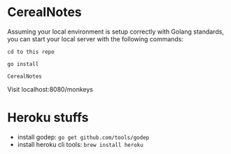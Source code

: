 # CerealNotes

Assuming your local environment is setup correctly with Golang standards, you can start your local server with the following commands:

`cd to this repo`

`go install` 

`CerealNotes`

Visit localhost:8080/monkeys

# Heroku stuffs

* install godep: `go get github.com/tools/godep`
* install heroku cli tools: `brew install heroku`